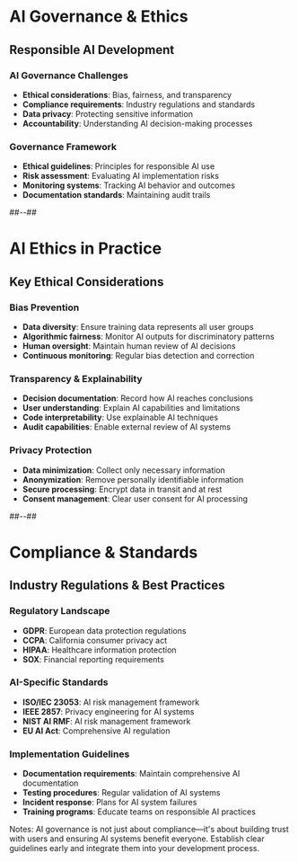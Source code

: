 <!-- .slide -->

# AI Governance & Ethics

## **Responsible AI Development**

### **AI Governance Challenges**
- **Ethical considerations**: Bias, fairness, and transparency
- **Compliance requirements**: Industry regulations and standards
- **Data privacy**: Protecting sensitive information
- **Accountability**: Understanding AI decision-making processes

### **Governance Framework**
- **Ethical guidelines**: Principles for responsible AI use
- **Risk assessment**: Evaluating AI implementation risks
- **Monitoring systems**: Tracking AI behavior and outcomes
- **Documentation standards**: Maintaining audit trails

##--##

<!-- .slide -->

# AI Ethics in Practice

## **Key Ethical Considerations**

### **Bias Prevention**
- **Data diversity**: Ensure training data represents all user groups
- **Algorithmic fairness**: Monitor AI outputs for discriminatory patterns
- **Human oversight**: Maintain human review of AI decisions
- **Continuous monitoring**: Regular bias detection and correction

### **Transparency & Explainability**
- **Decision documentation**: Record how AI reaches conclusions
- **User understanding**: Explain AI capabilities and limitations
- **Code interpretability**: Use explainable AI techniques
- **Audit capabilities**: Enable external review of AI systems

### **Privacy Protection**
- **Data minimization**: Collect only necessary information
- **Anonymization**: Remove personally identifiable information
- **Secure processing**: Encrypt data in transit and at rest
- **Consent management**: Clear user consent for AI processing

##--##

<!-- .slide -->

# Compliance & Standards

## **Industry Regulations & Best Practices**

### **Regulatory Landscape**
- **GDPR**: European data protection regulations
- **CCPA**: California consumer privacy act
- **HIPAA**: Healthcare information protection
- **SOX**: Financial reporting requirements

### **AI-Specific Standards**
- **ISO/IEC 23053**: AI risk management framework
- **IEEE 2857**: Privacy engineering for AI systems
- **NIST AI RMF**: AI risk management framework
- **EU AI Act**: Comprehensive AI regulation

### **Implementation Guidelines**
- **Documentation requirements**: Maintain comprehensive AI documentation
- **Testing procedures**: Regular validation of AI systems
- **Incident response**: Plans for AI system failures
- **Training programs**: Educate teams on responsible AI practices

Notes:
AI governance is not just about compliance—it's about building trust with users and ensuring AI systems benefit everyone. Establish clear guidelines early and integrate them into your development process.
